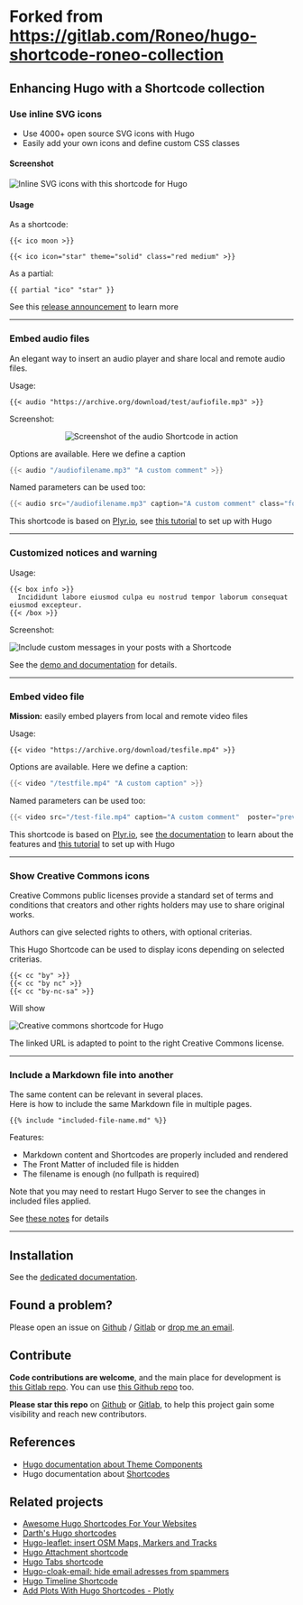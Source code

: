 
# Forked from https://gitlab.com/Roneo/hugo-shortcode-roneo-collection


## Enhancing Hugo with a Shortcode collection


### Use inline SVG icons

- Use 4000+ open source SVG icons with Hugo
- Easily add your own icons and define custom CSS classes

#### Screenshot

![Inline SVG icons with this shortcode for Hugo](https://gitlab.com/Roneo/hugo-shortcode-roneo-collection/-/raw/main/img/svg-icons.png)  

#### Usage

As a shortcode:

    {{< ico moon >}}

    {{< ico icon="star" theme="solid" class="red medium" >}}

As a partial:

    {{ partial "ico" "star" }}

See this [release announcement](https://roneo.org/en/hugo-svg-icon-shortcode/) to learn more

----

### Embed audio files

An elegant way to insert an audio player and share local and remote audio files.

Usage:

```
{{< audio "https://archive.org/download/test/aufiofile.mp3" >}}
```
Screenshot:

<div align="center">

![Screenshot of the audio Shortcode in action](https://gitlab.com/Roneo/hugo-shortcode-roneo-collection/-/raw/main/img/screenshot.jpg)

</div>

Options are available. Here we define a caption

```go
{{< audio "/audiofilename.mp3" "A custom comment" >}}
```

Named parameters can be used too:

```go
{{< audio src="/audiofilename.mp3" caption="A custom comment" class="foo" preload="none" >}}
```

This shortcode is based on [Plyr.io](https://plyr.io/), see [this tutorial](https://roneo.org/en/hugo/plyr) to set up with Hugo

----

### Customized notices and warning

Usage:

```
{{< box info >}}
  Incididunt labore eiusmod culpa eu nostrud tempor laborum consequat eiusmod excepteur.
{{< /box >}}
```

Screenshot:

![Include custom messages in your posts with a Shortcode](https://roneo.org/illustrations/hugo-notices-shortcode-show-warning-message.en-img/20220914110145.jpg)

See the [demo and documentation](https://roneo.org/en/hugo-warning-messages-shortcode/) for details.

----

### Embed video file

**Mission:** easily embed players from local and remote video files


Usage:

    {{< video "https://archive.org/download/tesfile.mp4" >}}


Options are available. Here we define a caption:

```go
{{< video "/testfile.mp4" "A custom caption" >}}
```

Named parameters can be used too:

```go
{{< video src="/test-file.mp4" caption="A custom comment"  poster="preview-image.jpg" class="foo" preload="none" >}}
```

This shortcode is based on [Plyr.io](https://plyr.io/), see [the documentation](https://github.com/sampotts/plyr#features) to learn about the features and [this tutorial](https://roneo.org/en/hugo/plyr) to set up with Hugo

----

### Show Creative Commons icons

Creative Commons public licenses provide a standard set of terms and conditions that creators and other rights holders may use to share original works.

Authors can give selected rights to others, with optional criterias.

This Hugo Shortcode can be used to display icons depending on selected criterias.

```
{{< cc "by" >}}  
{{< cc "by nc" >}}
{{< cc "by-nc-sa" >}}
```

Will show

![Creative commons shortcode for Hugo](https://roneo.org/illustrations/hugo-creative-commons-shortcode.png)

The linked URL is adapted to point to the right Creative Commons license.

----

### Include a Markdown file into another

The same content can be relevant in several places.  
Here is how to include the same Markdown file in multiple pages.

    {{% include "included-file-name.md" %}}

Features:

- Markdown content and Shortcodes are properly included and rendered
- The Front Matter of included file is hidden
- The filename is enough (no fullpath is required)

Note that you may need to restart Hugo Server to see the changes in included files applied.

See [these notes](https://roneo.org/en/hugo-include-another-file-with-a-shortcode/) for details

<!-- 
### List Github stars

**Mission**: Display a list of the last starred repositories on Github on your website. This list is automatically updated every time the website is rebuilt.

**Screenshot:**

![A screenshot of Github API shortcode for Hugo](https://roneo.org/illustrations/hugo-api-get-users-starred-repo-from-github-api-shortcode.en-img/20220914095801.jpg)


See [the demo](https://demo.roneo.app/hugo-fetch-github-api-shortcode/) for live examples and [the documentation](https://roneo.org/en/hugo-fetch-remote-data-github-api-shortcode/) for guidance.


### Embed multiple audio files from Archive.org

Usage:

    {{< audio-archive "https://archive.org/details/heyamoli" >}}

Demo: See https://phoni.es/dev/v4/

 -->

----

## Installation


See the [dedicated documentation](https://roneo.org/en/hugo-install-shortcode-collection/).


## Found a problem?

Please open an issue on [Github](https://github.com/RoneoOrg/hugo-shortcode-roneo-collection/issues) / [Gitlab](https://gitlab.com/Roneo/hugo-shortcode-roneo-collection) or [drop me an email](https://roneo.org/contact/).


## Contribute

**Code contributions are welcome**, and the main place for development is [this Gitlab repo](https://gitlab.com/Roneo/hugo-shortcode-roneo-collection). You can use [this Github repo](https://github.com/RoneoOrg/hugo-shortcode-roneo-collection) too.

**Please star this repo** on [Github](https://github.com/RoneoOrg/hugo-shortcode-roneo-collection) or [Gitlab](https://gitlab.com/Roneo/hugo-shortcode-roneo-collection), to help this project gain some visibility and reach new contributors.


## References

- [Hugo documentation about Theme Components](https://gohugo.io/hugo-modules/theme-components/)
- Hugo documentation about [Shortcodes](https://gohugo.io/content-management/shortcodes/)

## Related projects

- [Awesome Hugo Shortcodes For Your Websites](https://atharvashah.netlify.app/posts/tech/hugo-shortcodes/)
- [Darth's Hugo shortcodes](https://github.com/Darthagnon/darths-hugo-shortcodes)
- [Hugo-leaflet: insert OSM Maps, Markers and Tracks](https://github.com/altrdev/hugo-leaflet)
- [Hugo Attachment shortcode](https://oostens.me/posts/hugo-attachment-shortcode/)
- [Hugo Tabs shortcode](https://oostens.me/posts/hugo-tabs-shortcode/)
- [Hugo-cloak-email: hide email adresses from spammers](https://github.com/martignoni/hugo-cloak-email)
- [Hugo Timeline Shortcode](https://metalblueberry.github.io/post/howto/2021-02-28_hugo_timeline_shortcode/)
- [Add Plots With Hugo Shortcodes - Plotly](https://metalblueberry.github.io/post/howto/2019-11-23_add_plots_with_hugo_shortcodes/)
